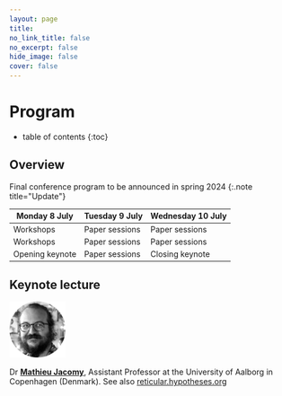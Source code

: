 ```yaml
---
layout: page
title: 
no_link_title: false 
no_excerpt: false 
hide_image: false
cover: false
---
```


# Program
* table of contents
{:toc}

## Overview

Final conference program to be announced in spring 2024
{:.note title="Update"}

| Monday 8 July  |  Tuesday 9 July | Wednesday 10 July  | 
|---|---|---|
| Workshops  | Paper sessions  | Paper sessions  |
| Workshops  | Paper sessions  | Paper sessions |
| Opening keynote | Paper sessions | Closing keynote  |

## Keynote lecture
<a href="[https://unil.ch/hist/home.html](https://vbn.aau.dk/en/persons/144218)"><img src="img/mathieu-jacomy-round.jpg" style="width:100px"></a> 

Dr **[Mathieu Jacomy](https://vbn.aau.dk/en/persons/144218)**, Assistant Professor at the University of Aalborg in Copenhagen (Denmark). See also [reticular.hypotheses.org](https://reticular.hypotheses.org/)
